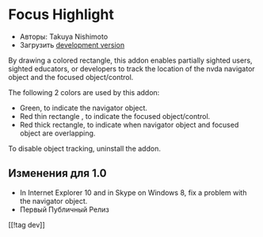 # Focus Highlight #

* Авторы: Takuya Nishimoto
* Загрузить [development version][1]

By drawing a colored rectangle, this addon enables partially sighted users,
sighted educators, or developers to track the location of the nvda navigator
object and the focused object/control.

The following 2 colors are used by this addon:

* Green, to indicate the navigator object.
* Red thin rectangle , to indicate the focused object/control.
* Red thick rectangle, to indicate when navigator object and focused object
  are overlapping.

To disable object tracking, uninstall the addon.

## Изменения для 1.0 ##

* In Internet Explorer 10 and in Skype on Windows 8, fix a problem with the
  navigator object.
* Первый Публичный Релиз

[[!tag dev]]

[1]: http://addons.nvda-project.org/files/get.php?file=fh-dev
